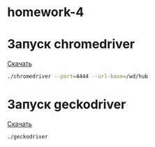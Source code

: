# homework-4

# Запуск chromedriver 
[Скачать](http://chromedriver.storage.googleapis.com/index.html)

```zsh
./chromedriver --port=4444 --url-base=/wd/hub
```

# Запуск geckodriver
[Скачать](https://github.com/mozilla/geckodriver/releases)

```zsh
./geckodriver 
```
